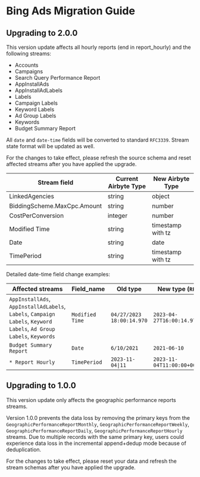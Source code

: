 # Bing Ads Migration Guide

## Upgrading to 2.0.0

This version update affects all hourly reports (end in report_hourly) and the following streams:

- Accounts
- Campaigns
- Search Query Performance Report 
- AppInstallAds
- AppInstallAdLabels
- Labels
- Campaign Labels
- Keyword Labels
- Ad Group Labels
- Keywords
- Budget Summary Report

All `date` and `date-time` fields will be converted to standard `RFC3339`. Stream state format will be updated as well.

For the changes to take effect, please refresh the source schema and reset affected streams after you have applied the upgrade.

| Stream field                | Current Airbyte Type | New Airbyte Type  |
|-----------------------------|----------------------|-------------------|
| LinkedAgencies              | string               | object            |
| BiddingScheme.MaxCpc.Amount | string               | number            |
| CostPerConversion           | integer              | number            |
| Modified Time               | string               | timestamp with tz |
| Date                        | string               | date              |
| TimePeriod                  | string               | timestamp with tz |

Detailed date-time field change examples:

| Affected streams                                                                                                     | Field_name      | Old type                  | New type (`RFC3339`)            |
|----------------------------------------------------------------------------------------------------------------------|-----------------|---------------------------|---------------------------------|
| `AppInstallAds`, `AppInstallAdLabels`, `Labels`, `Campaign Labels`, `Keyword Labels`, `Ad Group Labels`, `Keywords`  | `Modified Time` | `04/27/2023 18:00:14.970` | `2023-04-27T16:00:14.970+00:00` |
| `Budget Summary Report`                                                                                              | `Date`          | `6/10/2021`               | `2021-06-10`                    |
| `* Report Hourly`                                                                                                    | `TimePeriod`    | `2023-11-04\|11`          | `2023-11-04T11:00:00+00:00`     |

## Upgrading to 1.0.0

This version update only affects the geographic performance reports streams. 

Version 1.0.0 prevents the data loss by removing the primary keys from the `GeographicPerformanceReportMonthly`, `GeographicPerformanceReportWeekly`, `GeographicPerformanceReportDaily`, `GeographicPerformanceReportHourly` streams. 
Due to multiple records with the same primary key, users could experience data loss in the incremental append+dedup mode because of deduplication.

For the changes to take effect, please reset your data and refresh the stream schemas after you have applied the upgrade.